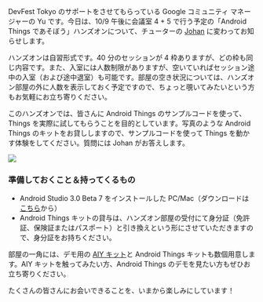 DevFest Tokyo のサポートをさせてもらっている Google コミュニティ マネージャーの Yu です。今日は、10/9 午後に会議室 4 + 5 で行う予定の「Android Things であそぼう」ハンズオンについて、チューターの [Johan](https://github.com/proppy) に変わってお知らせします。

ハンズオンは自習形式です。40 分のセッションが 4 枠ありますが、どの枠も同じ内容です。また、入室には人数制限がありますが、空いていればセッション途中の入室（および途中退室）も可能です。部屋の空き状況については、ハンズオン部屋の外に人数を表示しておく予定ですので、ちょっと覗いてみたいという方もお気軽にお立ち寄りください。

このハンズオンでは、皆さんに Android Things のサンプルコードを使って、Things を実際に試してもらうことを目的としています。写真のような Android Things のキットをお貸ししますので、サンプルコードを使って Things を動かす体験をしてください。質問には Johan がお答えします。

<img src="https://storage.googleapis.com/devfest-tokyo-2017.appspot.com/IMG_20171007_151631.jpg" />

### 準備しておくこと＆持ってくるもの

* Android Studio 3.0 Beta 7 をインストールした PC/Mac（ダウンロードは[こちら](https://developer.android.com/studio/preview/index.html)から）
* Android Things キットの貸与は、ハンズオン部屋の受付にて身分証（免許証、保険証またはパスポート）と引き換えという形にさせていただきますので、身分証をお持ちください。



部屋の一角には、デモ用の [AIY キット](https://developers-jp.googleblog.com/2017/05/aiy-projects-voice-kit.html)と Android Things キットも数個用意します。AIY キットを触ってみたい方、Android Things のデモを見たい方もぜひお立ち寄りください。

たくさんの皆さんにお会いできることを、いまから楽しみにしています！